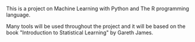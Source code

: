 This is a project on Machine Learning with Python and The R programming language.

Many tools will be used throughout the project and it will be based on the book "Introduction to Statistical Learning" by Gareth James.
